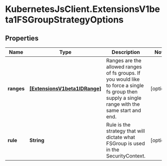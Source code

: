 # KubernetesJsClient.ExtensionsV1beta1FSGroupStrategyOptions

## Properties
Name | Type | Description | Notes
------------ | ------------- | ------------- | -------------
**ranges** | [**[ExtensionsV1beta1IDRange]**](ExtensionsV1beta1IDRange.md) | Ranges are the allowed ranges of fs groups.  If you would like to force a single fs group then supply a single range with the same start and end. | [optional] 
**rule** | **String** | Rule is the strategy that will dictate what FSGroup is used in the SecurityContext. | [optional] 


